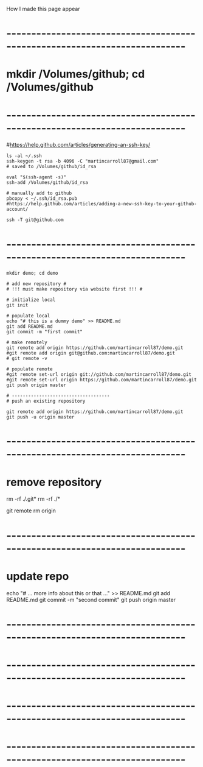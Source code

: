 How I made this page appear

# --------------------------------------------------------------------------
# mkdir /Volumes/github; cd /Volumes/github

# --------------------------------------------------------------------------
#https://help.github.com/articles/generating-an-ssh-key/

```shell
ls -al ~/.ssh
ssh-keygen -t rsa -b 4096 -C "martincarroll87@gmail.com"
# saved to /Volumes/github/id_rsa

eval "$(ssh-agent -s)"
ssh-add /Volumes/github/id_rsa

# manually add to github
pbcopy < ~/.ssh/id_rsa.pub
#https://help.github.com/articles/adding-a-new-ssh-key-to-your-github-account/

ssh -T git@github.com
```

# --------------------------------------------------------------------------

```shell
mkdir demo; cd demo

# add new repository #
# !!! must make repository via website first !!! #

# initialize local
git init

# populate local
echo "# this is a dummy demo" >> README.md
git add README.md
git commit -m "first commit"

# make remotely
git remote add origin https://github.com/martincarroll87/demo.git
#git remote add origin git@github.com:martincarroll87/demo.git  
# git remote -v

# populate remote
#git remote set-url origin git://github.com/martincarroll87/demo.git
#git remote set-url origin https://github.com/martincarroll87/demo.git
git push origin master

# ------------------------------------
# push an existing repository 

git remote add origin https://github.com/martincarroll87/demo.git
git push -u origin master
```

# --------------------------------------------------------------------------
# remove repository #

rm -rf ./.git*
rm -rf ./*

git remote rm origin


# --------------------------------------------------------------------------
# update repo

echo "# ... more info about this or that ..." >> README.md
git add README.md
git commit -m "second commit"
git push origin master



# --------------------------------------------------------------------------






# --------------------------------------------------------------------------





# --------------------------------------------------------------------------






# --------------------------------------------------------------------------










